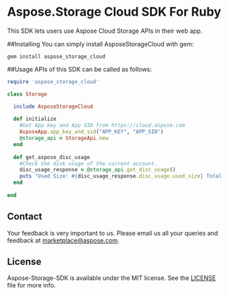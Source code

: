 # Aspose.Storage Cloud SDK For Ruby
This SDK lets users use Aspose Cloud Storage APIs in their web app.

##Installing
You can simply install AsposeStorageCloud with gem:

`gem install aspose_storage_cloud`

##Usage
APIs of this SDK can be called as follows:

```ruby
require 'aspose_storage_cloud'

class Storage

  include AsposeStorageCloud
  
  def initialize
    #Get App key and App SID from https://cloud.aspose.com
    AsposeApp.app_key_and_sid("APP_KEY", "APP_SID")
    @storage_api = StorageApi.new  
  end
  
  def get_aspose_disc_usage
    #Check the disk usage of the current account.
    disc_usage_response = @storage_api.get_disc_usage()
    puts "Used Size: #{disc_usage_response.disc_usage.used_size} Total Size: #{disc_usage_response.disc_usage.total_size}"
  end
  
end
```

## Contact
Your feedback is very important to us. Please email us all your queries and feedback at marketplace@aspose.com.

## License
Aspose-Storage-SDK is available under the MIT license. See the [LICENSE](https://github.com/asposetotal/Aspose_Total_Cloud/blob/master/SDKs/Aspose.Storage_Cloud_SDK_For_Ruby/LICENSE) file for more info.
